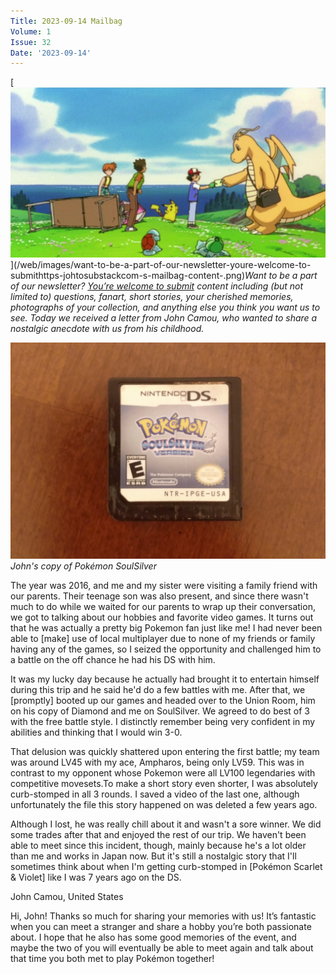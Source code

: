 ```yaml
---
Title: 2023-09-14 Mailbag
Volume: 1
Issue: 32
Date: '2023-09-14'
---
```



[![Want to be a part of our newsletter? [You’re welcome to submit](https://johto.substack.com/s/mailbag) content including (but not limited to) questions, fanart, short stories, your cherished memories, photographs of your collection, and anything else you think you want us to see. Today we received a letter from John Camou, who wanted to share a nostalgic anecdote with us from his childhood.](/web/images/want-to-be-a-part-of-our-newsletter-youre-welcome-to-submithttps-johtosubstackcom-s-mailbag-content-.png)](/web/images/want-to-be-a-part-of-our-newsletter-youre-welcome-to-submithttps-johtosubstackcom-s-mailbag-content-.png)*Want to be a part of our newsletter? [You’re welcome to submit](https://johto.substack.com/s/mailbag) content including (but not limited to) questions, fanart, short stories, your cherished memories, photographs of your collection, and anything else you think you want us to see. Today we received a letter from John Camou, who wanted to share a nostalgic anecdote with us from his childhood.*





[![John's copy of Pokémon SoulSilver](/web/images/johns-copy-of-pokemon-soulsilver.jpeg)](/web/images/johns-copy-of-pokemon-soulsilver.jpeg)*John's copy of Pokémon SoulSilver*



The year was 2016, and me and my sister were visiting a family friend with our parents. Their teenage son was also present, and since there wasn't much to do while we waited for our parents to wrap up their conversation, we got to talking about our hobbies and favorite video games. It turns out that he was actually a pretty big Pokemon fan just like me! I had never been able to \[make\] use of local multiplayer due to none of my friends or family having any of the games, so I seized the opportunity and challenged him to a battle on the off chance he had his DS with him.

It was my lucky day because he actually had brought it to entertain himself during this trip and he said he'd do a few battles with me. After that, we \[promptly\] booted up our games and headed over to the Union Room, him on his copy of Diamond and me on SoulSilver. We agreed to do best of 3 with the free battle style. I distinctly remember being very confident in my abilities and thinking that I would win 3-0.

That delusion was quickly shattered upon entering the first battle; my team was around LV45 with my ace, Ampharos, being only LV59. This was in contrast to my opponent whose Pokemon were all LV100 legendaries with competitive movesets.To make a short story even shorter, I was absolutely curb-stomped in all 3 rounds. I saved a video of the last one, although unfortunately the file this story happened on was deleted a few years ago.

Although I lost, he was really chill about it and wasn't a sore winner. We did some trades after that and enjoyed the rest of our trip. We haven't been able to meet since this incident, though, mainly because he's a lot older than me and works in Japan now. But it's still a nostalgic story that I'll sometimes think about when I'm getting curb-stomped in \[Pokémon Scarlet & Violet\] like I was 7 years ago on the DS.

John Camou, United States

Hi, John! Thanks so much for sharing your memories with us! It’s fantastic when you can meet a stranger and share a hobby you’re both passionate about. I hope that he also has some good memories of the event, and maybe the two of you will eventually be able to meet again and talk about that time you both met to play Pokémon together!
